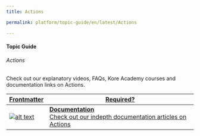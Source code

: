 ```yaml
---
title: Actions

permalink: platform/topic-guide/en/latest/Actions

---
```

#### Topic Guide
###### Actions

  Check out our explanatory videos, FAQs, Kore Academy courses and documentation links on Actions.





<a class="doc-link" target="_blank" href="https://developer.kore.ai/docs/bots/integration/actions/">
 

| Frontmatter | Required? |
|-------------|-------------|
| ![alt text](images/docIcon.svg "Title") | **Documentation**  <br /> Check out our indepth documentation articles on Actions | 


</a>
